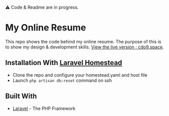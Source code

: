 :warning: Code & Readme are in progress.

# My Online Resume
This repo shows the code behind my online resume.
The purpose of this is  to show my design & development skills.
[View the live version : cdo9.space](https://cdo9.space).

## Installation With [Laravel Homestead](https://laravel.com/docs/6.x/homestead)
* Clone the repo and configure your homestead.yaml and host file
* Launch ```php artisan db:reset``` command on ssh

## Built With

* [Laravel](https://laravel.com) - The PHP Framework

